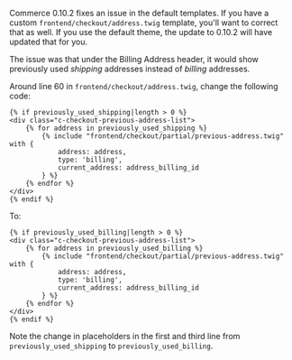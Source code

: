 Commerce 0.10.2 fixes an issue in the default templates. If you have a custom `frontend/checkout/address.twig` template, you'll want to correct that as well. If you use the default theme, the update to 0.10.2 will have updated that for you.

The issue was that under the Billing Address header, it would show previously used _shipping_ addresses instead of _billing_ addresses.
 
Around line 60 in `frontend/checkout/address.twig`, change the following code:

````
{% if previously_used_shipping|length > 0 %}
<div class="c-checkout-previous-address-list">
    {% for address in previously_used_shipping %}
        {% include "frontend/checkout/partial/previous-address.twig" with {
            address: address,
            type: 'billing',
            current_address: address_billing_id
        } %}
    {% endfor %}
</div>
{% endif %}

````

To:

```` 
{% if previously_used_billing|length > 0 %}
<div class="c-checkout-previous-address-list">
    {% for address in previously_used_billing %}
        {% include "frontend/checkout/partial/previous-address.twig" with {
            address: address,
            type: 'billing',
            current_address: address_billing_id
        } %}
    {% endfor %}
</div>
{% endif %}
````

Note the change in placeholders in the first and third line from `previously_used_shipping` to `previously_used_billing`. 

